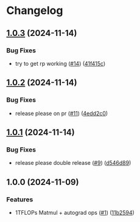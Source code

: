 # Changelog

## [1.0.3](https://github.com/zanussbaum/surfgrad/compare/v1.0.2...v1.0.3) (2024-11-14)


### Bug Fixes

* try to get rp working ([#14](https://github.com/zanussbaum/surfgrad/issues/14)) ([41f415c](https://github.com/zanussbaum/surfgrad/commit/41f415c634cc721f605b068cda98f6b2ecd411dc))

## [1.0.2](https://github.com/zanussbaum/surfgrad/compare/v1.0.1...v1.0.2) (2024-11-14)


### Bug Fixes

* release please on pr ([#11](https://github.com/zanussbaum/surfgrad/issues/11)) ([4edd2c0](https://github.com/zanussbaum/surfgrad/commit/4edd2c0cf4d05d5219aed813c2536ef1c14e9feb))

## [1.0.1](https://github.com/zanussbaum/surfgrad/compare/v1.0.0...v1.0.1) (2024-11-14)


### Bug Fixes

* release please double release ([#9](https://github.com/zanussbaum/surfgrad/issues/9)) ([d546d89](https://github.com/zanussbaum/surfgrad/commit/d546d8911247cd05fa67249f4884332ad2699275))

## 1.0.0 (2024-11-09)


### Features

* 1TFLOPs Matmul + autograd ops ([#1](https://github.com/zanussbaum/surfgrad/issues/1)) ([11b2594](https://github.com/zanussbaum/surfgrad/commit/11b25949220389fd51d119861fa6d039a565eda8))
